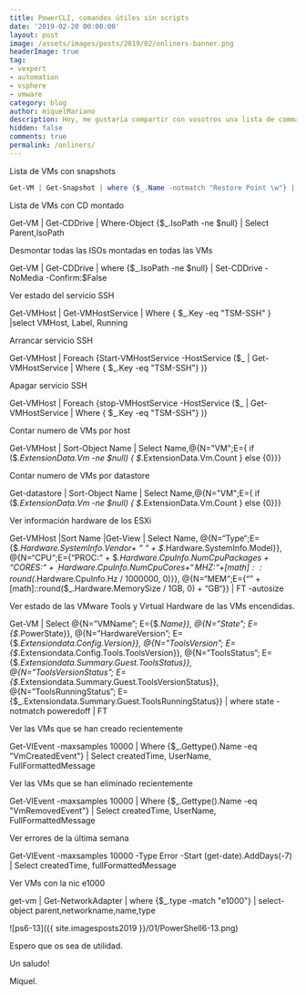 ```yaml
---
title: PowerCLI, comandos útiles sin scripts
date: '2019-02-20 00:00:00'
layout: post
image: /assets/images/posts/2019/02/onliners-banner.png
headerImage: true
tag:
- vexpert
- automation
- vsphere
- vmware
category: blog
author: miquelMariano
description: Hoy, me gustaría compartir con vosotros una lista de commandos que podemos ejecutar sin necesidad de crear ningún script y que nos dan información muy valiosa de nuestro entorno vsphere
hidden: false
comments: true
permalink: /onliners/
---
```



Lista de VMs con snapshots

```powershell
Get-VM | Get-Snapshot | where {$_.Name -notmatch "Restore Point \w"} | Select VM,Name,Description,@{Label="Size";Expression={"{0:N2} GB" -f ($_.SizeGB)}},Created | FT -Autosize
```

Lista de VMs con CD montado

Get-VM | Get-CDDrive | Where-Object {$_.IsoPath -ne $null} | Select Parent,IsoPath 

Desmontar todas las ISOs montadas en todas las VMs

Get-VM | Get-CDDrive | where {$_.IsoPath -ne $null} | Set-CDDrive -NoMedia -Confirm:$False

Ver estado del servicio SSH

Get-VMHost | Get-VMHostService | Where { $_.Key -eq "TSM-SSH" } |select VMHost, Label, Running

Arrancar servicio SSH

Get-VMHost | Foreach {Start-VMHostService -HostService ($_ | Get-VMHostService | Where { $_.Key -eq "TSM-SSH"} )}

Apagar servicio SSH

Get-VMHost | Foreach {stop-VMHostService -HostService ($_ | Get-VMHostService | Where { $_.Key -eq "TSM-SSH"} )}

Contar numero de VMs por host

Get-VMHost | Sort-Object Name | Select Name,@{N="VM";E={ if ($_.ExtensionData.Vm -ne $null) { $_.ExtensionData.Vm.Count } else {0}}}

Contar numero de VMs por datastore

Get-datastore | Sort-Object Name | Select Name,@{N="VM";E={ if ($_.ExtensionData.Vm -ne $null) { $_.ExtensionData.Vm.Count } else {0}}}

Ver información hardware de los ESXi

Get-VMHost |Sort Name |Get-View | Select Name, @{N=“Type“;E={$_.Hardware.SystemInfo.Vendor+ “ “ + $_.Hardware.SystemInfo.Model}}, @{N=“CPU“;E={“PROC:“ + $_.Hardware.CpuInfo.NumCpuPackages + “CORES:“ + $_.Hardware.CpuInfo.NumCpuCores + “ MHZ: “ +[math]::round($_.Hardware.CpuInfo.Hz / 1000000, 0)}}, @{N=“MEM“;E={“” + [math]::round($_.Hardware.MemorySize / 1GB, 0) + “GB“}} | FT -autosize

Ver estado de las VMware Tools y Virtual Hardware de las VMs encendidas.

Get-VM | Select @{N=”VMName”; E={$_.Name}}, @{N=”State”; E={$_.PowerState}},  @{N=”HardwareVersion”; E={$_.Extensiondata.Config.Version}}, @{N=”ToolsVersion”; E={$_.Extensiondata.Config.Tools.ToolsVersion}}, @{N=”ToolsStatus”; E={$_.Extensiondata.Summary.Guest.ToolsStatus}}, @{N=”ToolsVersionStatus”; E={$_.Extensiondata.Summary.Guest.ToolsVersionStatus}}, @{N=”ToolsRunningStatus”; E={$_.Extensiondata.Summary.Guest.ToolsRunningStatus}} | where state -notmatch poweredoff | FT

Ver las VMs que se han creado recientemente

Get-VIEvent -maxsamples 10000 | Where {$_.Gettype().Name -eq "VmCreatedEvent"} | Select createdTime, UserName, FullFormattedMessage

Ver las VMs que se han eliminado recientemente

Get-VIEvent -maxsamples 10000 | Where {$_.Gettype().Name -eq "VmRemovedEvent"} | Select createdTime, UserName, FullFormattedMessage

Ver errores de la última semana

Get-VIEvent -maxsamples 10000 -Type Error -Start (get-date).AddDays(-7) | Select createdTime, fullFormattedMessage

Ver VMs con la nic e1000

get-vm | Get-NetworkAdapter | where {$_.type -match "e1000"} | select-object parent,networkname,name,type




![ps6-13]({{ site.imagesposts2019 }}/01/PowerShell6-13.png)

Espero que os sea de utilidad.

Un saludo!

Miquel.


